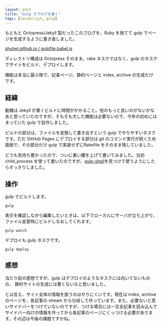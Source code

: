 ```yaml
---
layout: post
title: "Gulp でブログを書く"
tags: [JavaScript, gulp]
---
```


もともと Octopress/Jekyll 製だったこのブログを、Ruby を捨てて gulp でページを生成するように書き直しました。

[shuhei.github.io / gulpfile.babel.js](https://github.com/shuhei/shuhei.github.com/blob/source/gulpfile.babel.js)

ディレクトリ構成は Octopress そのまま。rake タスクではなく、gulp のタスクでサイトをビルド、デプロイします。

機能は本当に最小限で、記事ページ、静的ページと index, archive の生成だけです。

## 経緯

動機は Jekyll が重くビルドに時間がかかること。他のもっと良いのがないかなあと思っていたのですが、そもそも大した機能は必要ないので、今年の初めにはまっていた gulp で自作しました。

ビルドの部分は、ファイルを変換して書き出すという gulp でやりやすいタスクです。ただ GitHub Pages にデプロイする部分は git のコマンド実行が続くため面倒で、その部分だけ gulp で実装せずにRakefile をそのまま残していました。

どうも気持ち悪かったので、ついに重い腰を上げて書いてみました。当初 child_process を使って書いたのですが、[gulp-shell](https://github.com/sun-zheng-an/gulp-shell)を見つけて使うようにしたらすっきりしました。

## 操作

gulp でビルドします。

```shell
gulp
```

表示を確認しながら編集したいときは、以下でローカルにサーバが立ち上がり、ファイル変更時にビルドしなおしてくれます。

```shell
gulp watch
```

デプロイも gulp タスクです。

```shell
gulp deploy
```

## 感想

当たり前の感想ですが、gulp はデプロイのようなタスクには向いてないものの、 静的サイトの生成には悪くないなと思いました。

とは言え、サイト全体の情報を扱うのはやりにくいです。現在は index, archive のページを、各記事の stream から分岐して作っています。また、必要ないと思いサイドバーをつけていないのですが、つける場合には一旦全記事を読み込んでサイドバー向けの情報を作ってから各記事のページにくっつける必要があります。その辺は今後の課題ですかね。
